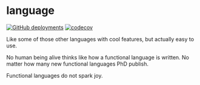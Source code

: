 # language

[![GitHub deployments](https://img.shields.io/github/deployments/jonathanwoollett-light/language/github-pages?label=website)](https://jonathanwoollett-light.github.io/language/)
[![codecov](https://codecov.io/gh/JonathanWoollett-Light/language/branch/master/graph/badge.svg?token=II1xtnbCDX)](https://codecov.io/gh/JonathanWoollett-Light/language)

Like some of those other languages with cool features, but actually easy to use.

No human being alive thinks like how a functional language is written. No matter how many new functional languages PhD publish.

Functional languages do not spark joy.